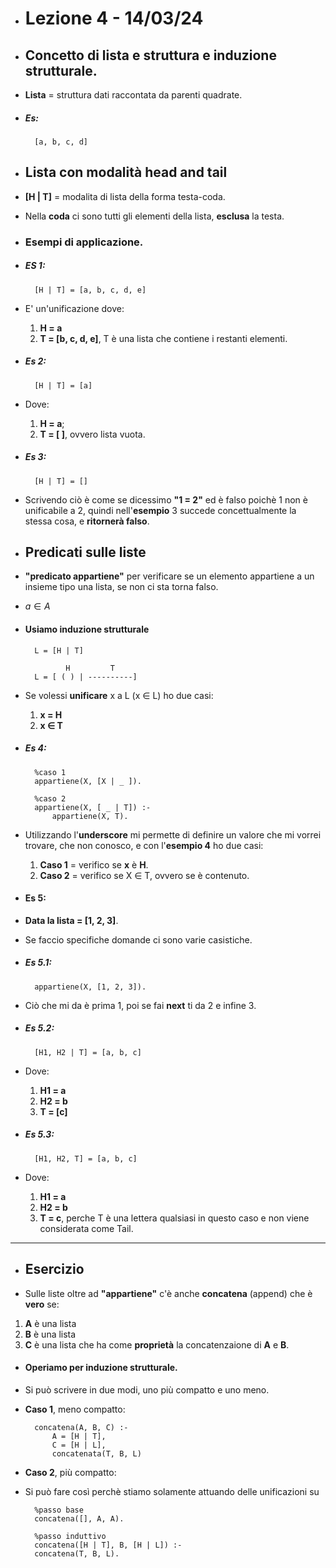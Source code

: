 - #  Lezione 4 - 14/03/24
- ## Concetto di lista e struttura e induzione strutturale.
- **Lista** = struttura dati raccontata da parenti quadrate.
- ##### Es: 
        [a, b, c, d]
- ## Lista con modalità head and tail
- **[H | T]** = modalita di lista della forma testa-coda.
- Nella **coda** ci sono tutti gli elementi della lista, **esclusa** la testa.
- ### Esempi di applicazione.
- ##### ES 1:  
        [H | T] = [a, b, c, d, e] 
- E' un'unificazione dove: 
    1) **H = a**  
    2) **T = [b, c, d, e]**, T è una lista che contiene i restanti elementi. 
- ##### Es 2:

        [H | T] = [a]
- Dove:
    1) **H = a**;
    2) **T = [ ]**, ovvero lista vuota.

- ##### Es 3:  

        [H | T] = [] 

- Scrivendo ciò è come se dicessimo **"1 = 2"** ed è falso poichè 1 non è unificabile a 2, quindi nell'**esempio** 3 succede concettualmente la stessa cosa, e **ritornerà falso**.

- ## Predicati sulle liste 
-  **"predicato appartiene"** per verificare se un elemento appartiene a un insieme tipo una lista, se non ci sta torna falso.

- $a\in A$
- #### Usiamo induzione strutturale 
        
        L = [H | T] 

               H         T
        L = [ ( ) | ----------]
- Se volessi **unificare** x a L (x ∈ L) ho due casi: 
    1) **x = H**
    2) **x ∈ T**

- ##### Es 4: 
        
        %caso 1
        appartiene(X, [X | _ ]).
        
        %caso 2
        appartiene(X, [ _ | T]) :-
            appartiene(X, T).  

- Utilizzando l'**underscore** mi permette di definire un valore che mi vorrei trovare, che non conosco, e con l'**esempio 4** ho due casi:
    1) **Caso 1** = verifico se **x** è **H**.
    2) **Caso 2** = verifico se X ∈ T, ovvero se è contenuto.

- #### Es 5:
- **Data la lista = [1, 2, 3]**.
- Se faccio specifiche domande ci sono varie casistiche.
- ##### Es 5.1:

        appartiene(X, [1, 2, 3]).
- Ciò che mi da è prima 1, poi se fai **next** ti da 2 e infine 3.
- ##### Es 5.2:

        [H1, H2 | T] = [a, b, c]
- Dove:
    1) **H1 = a**
    2) **H2 = b**
    3) **T = [c]**

- ##### Es 5.3:
 
        [H1, H2, T] = [a, b, c]
- Dove:
    1) **H1 = a**
    2) **H2 = b**
    3) **T = c**, perche T è una lettera qualsiasi in questo caso e non viene considerata come Tail.

---------------------------------------------------------------
- ## Esercizio
- Sulle liste oltre ad **"appartiene"** c'è anche **concatena** (append) che è **vero** se:
1) **A** è una lista
2) **B** è una lista
3) **C** è una lista che ha come **proprietà**  la concatenzaione di **A** e **B**.
- #### Operiamo per induzione strutturale.
- Si può scrivere in due modi, uno più compatto e uno meno.
- **Caso 1**, meno compatto:
        
        concatena(A, B, C) :-
            A = [H | T],
            C = [H | L],
            concatenata(T, B, L)

- **Caso 2**, più compatto:
- Si può fare così perchè stiamo solamente attuando delle unificazioni su 

        %passo base
        concatena([], A, A).

        %passo induttivo
        concatena([H | T], B, [H | L]) :-
        concatena(T, B, L).







